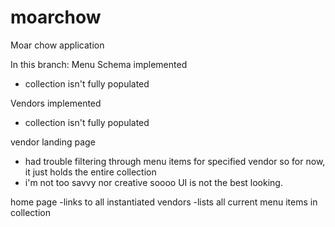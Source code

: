 # moarchow
Moar chow application

In this branch: 
Menu Schema implemented
- collection isn't fully populated

Vendors implemented
- collection isn't fully populated

vendor landing page
- had trouble filtering through menu items for specified vendor so for now, it just holds the entire collection
- i'm not too savvy nor creative soooo UI is not the best looking. 

home page
-links to all instantiated vendors
-lists all current menu items in collection
